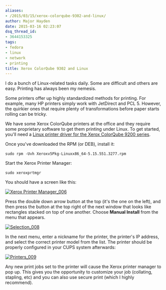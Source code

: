 ```yaml
---
aliases:
- /2015/03/15/xerox-colorqube-9302-and-linux/
author: Major Hayden
date: 2015-03-16 02:23:07
dsq_thread_id:
- 3644153325
tags:
- fedora
- linux
- network
- printing
title: Xerox ColorQube 9302 and Linux
---
```


I do a bunch of Linux-related tasks daily. Some are difficult and others are easy. Printing has always been my nemesis.

Some printers offer up highly standardized methods for printing. For example, many HP printers simply work with JetDirect and PCL 5. However, the quirkier ones that require plenty of transformations before paper starts rolling can be tricky.

We have some Xerox ColorQube printers at the office and they require some proprietary software to get them printing under Linux. To get started, you'll need a [Linux printer driver for the Xerox ColorQube 9200 series][1].

Once you've downloaded the RPM (or DEB), install it:

```
sudo rpm -Uvh Xeroxv5Pkg-Linuxx86_64-5.15.551.3277.rpm
```


Start the Xerox Printer Manager:

```
sudo xeroxprtmgr
```


You should have a screen like this:

[<img src="/wp-content/uploads/2015/03/Xerox-Printer-Manager_006.png" alt="Xerox Printer Manager_006" width="400" height="536" class="aligncenter size-full wp-image-5411" srcset="/wp-content/uploads/2015/03/Xerox-Printer-Manager_006.png 400w, /wp-content/uploads/2015/03/Xerox-Printer-Manager_006-224x300.png 224w" sizes="(max-width: 400px) 100vw, 400px" />][2]

Press the double down arrow button at the top (it's the one on the left), and then press the button at the top right of the next window that looks like rectangles stacked on top of one another. Choose **Manual Install** from the menu that appears.

[<img src="/wp-content/uploads/2015/03/Selection_008.png" alt="Selection_008" width="433" height="544" class="aligncenter size-full wp-image-5413" srcset="/wp-content/uploads/2015/03/Selection_008.png 433w, /wp-content/uploads/2015/03/Selection_008-239x300.png 239w" sizes="(max-width: 433px) 100vw, 433px" />][3]

In the next menu, enter a nickname for the printer, the printer's IP address, and select the correct printer model from the list. The printer should be properly configured in your CUPS system afterwards:

[<img src="/wp-content/uploads/2015/03/Printers_009.png" alt="Printers_009" width="792" height="436" class="aligncenter size-full wp-image-5415" srcset="/wp-content/uploads/2015/03/Printers_009.png 792w, /wp-content/uploads/2015/03/Printers_009-300x165.png 300w" sizes="(max-width: 792px) 100vw, 792px" />][4]

Any new print jobs set to the printer will cause the Xerox printer manager to pop up. This gives you the opportunity to customize your job (collating, stapling, etc) and you can also use secure print (which I highly recommend).

 [1]: http://www.support.xerox.com/support/colorqube-9300-series/downloads/enus.html?operatingSystem=linux&fileLanguage=en
 [2]: /wp-content/uploads/2015/03/Xerox-Printer-Manager_006.png
 [3]: /wp-content/uploads/2015/03/Selection_008.png
 [4]: /wp-content/uploads/2015/03/Printers_009.png